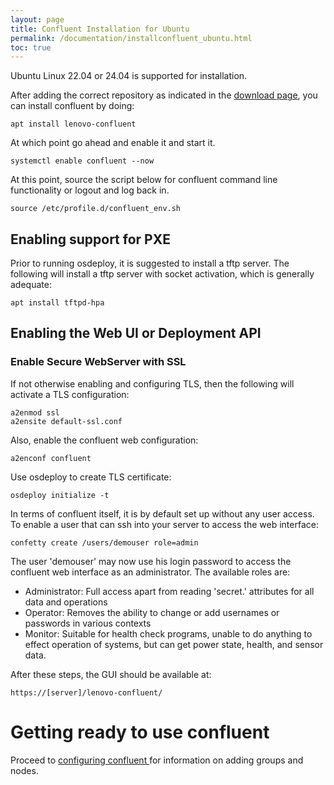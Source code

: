 ```yaml
---
layout: page
title: Confluent Installation for Ubuntu
permalink: /documentation/installconfluent_ubuntu.html
toc: true
---
```


Ubuntu Linux 22.04 or 24.04 is supported for installation.

After adding the correct repository as indicated in the [download page](../downloads.md), you can install confluent by doing:

    apt install lenovo-confluent

At which point go ahead and enable it and start it.

    systemctl enable confluent --now

At this point, source the script below for confluent command line functionality or logout and log back in. 

    source /etc/profile.d/confluent_env.sh


## Enabling support for PXE

Prior to running osdeploy, it is suggested to install a tftp server.  The following will install a tftp server
with socket activation, which is generally adequate:

    apt install tftpd-hpa



## Enabling the Web UI or Deployment API

### Enable Secure WebServer with SSL

If not otherwise enabling and configuring TLS, then the following will activate a TLS configuration:	

    a2enmod ssl
    a2ensite default-ssl.conf

Also, enable the confluent web configuration:

    a2enconf confluent

Use osdeploy to create TLS certificate:

    osdeploy initialize -t

In terms of confluent itself, it is by default set up without any user access.  To enable a user that can ssh into your server to access the web interface:

    confetty create /users/demouser role=admin

The user 'demouser' may now use his login password to access the confluent web interface as an administrator.  The available roles are:

* Administrator: Full access apart from reading 'secret.' attributes for all data and operations
* Operator: Removes the ability to change or add usernames or passwords in various contexts
* Monitor: Suitable for health check programs, unable to do anything to effect operation of systems, but can get power state, health, and sensor data.


After these steps, the GUI should be available at:

    https://[server]/lenovo-confluent/

# Getting ready to use confluent
 
Proceed to [configuring confluent ](configureconfluent.md) for information on
adding groups and nodes.
